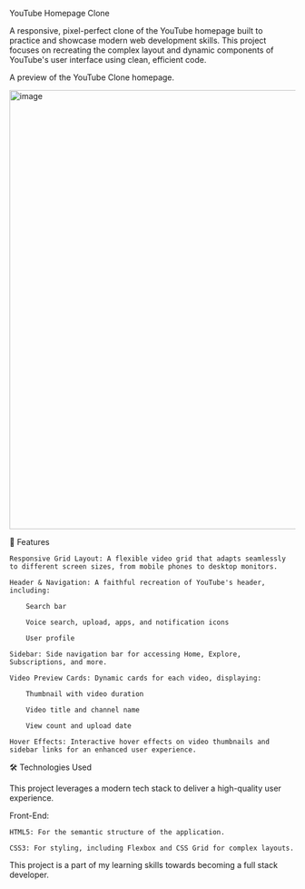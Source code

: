 YouTube Homepage Clone

A responsive, pixel-perfect clone of the YouTube homepage built to practice and showcase modern web development skills. This project focuses on recreating the complex layout and dynamic components of YouTube's user interface using clean, efficient code.

A preview of the YouTube Clone homepage.


<img width="1274" height="772" alt="image" src="https://github.com/user-attachments/assets/925fb244-fe7a-4738-9153-5ace0efbd2d7" />

🌟 Features

    Responsive Grid Layout: A flexible video grid that adapts seamlessly to different screen sizes, from mobile phones to desktop monitors.

    Header & Navigation: A faithful recreation of YouTube's header, including:

        Search bar

        Voice search, upload, apps, and notification icons

        User profile 

    Sidebar: Side navigation bar for accessing Home, Explore, Subscriptions, and more.

    Video Preview Cards: Dynamic cards for each video, displaying:

        Thumbnail with video duration

        Video title and channel name

        View count and upload date

    Hover Effects: Interactive hover effects on video thumbnails and sidebar links for an enhanced user experience.

🛠️ Technologies Used

This project leverages a modern tech stack to deliver a high-quality user experience.

Front-End:

    HTML5: For the semantic structure of the application.

    CSS3: For styling, including Flexbox and CSS Grid for complex layouts.

This project is a part of my learning skills towards becoming a full stack developer.    
